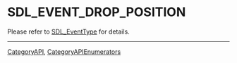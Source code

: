 # SDL_EVENT_DROP_POSITION

Please refer to [SDL_EventType](SDL_EventType) for details.

----
[CategoryAPI](CategoryAPI), [CategoryAPIEnumerators](CategoryAPIEnumerators)

